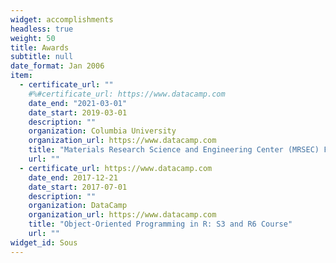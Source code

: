 ```yaml
---
widget: accomplishments
headless: true
weight: 50
title: Awards
subtitle: null
date_format: Jan 2006
item:
  - certificate_url: ""
    #%#certificate_url: https://www.datacamp.com
    date_end: "2021-03-01"
    date_start: 2019-03-01
    description: ""
    organization: Columbia University
    organization_url: https://www.datacamp.com
    title: "Materials Research Science and Engineering Center (MRSEC) Fellowship"
    url: ""
  - certificate_url: https://www.datacamp.com
    date_end: 2017-12-21
    date_start: 2017-07-01
    description: ""
    organization: DataCamp
    organization_url: https://www.datacamp.com
    title: "Object-Oriented Programming in R: S3 and R6 Course"
    url: ""
widget_id: Sous
---
```

